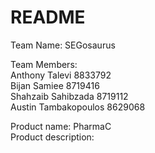 # README
Team Name: SEGosaurus  

Team Members:  
Anthony Talevi 8833792    
Bijan Samiee 8719416  
Shahzaib Sahibzada 8719112    
Austin Tambakopoulos 8629068    

Product name: PharmaC  
Product description:

